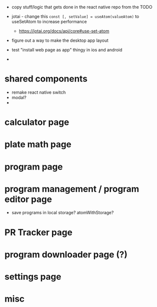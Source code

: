 - copy stuff/logic that gets done in the react native repo from the TODO

- jotai - change this `const [, setValue] = useAtom(valueAtom)` to useSetAtom to increase performance
  - https://jotai.org/docs/api/core#use-set-atom

- figure out a way to make the desktop app layout
- test "install web page as app" thingy in ios and android
-

# shared components
- remake react native switch
- modal?
-


# calculator page


# plate math page


# program page


# program management / program editor page
- save programs in local storage? atomWithStorage?


# PR Tracker page


# program downloader page (?)


# settings page


# misc
